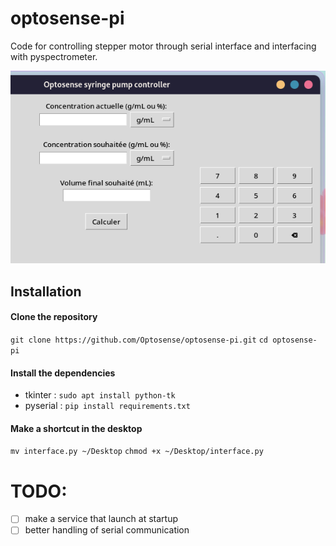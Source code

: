 # optosense-pi

Code for controlling stepper motor through serial interface and interfacing with pyspectrometer.

![screenshot](media/interface.png)

## Installation

#### Clone the repository

`git clone https://github.com/Optosense/optosense-pi.git`
`cd optosense-pi`

#### Install the dependencies

- tkinter : `sudo apt install python-tk`
- pyserial : `pip install requirements.txt`

#### Make a shortcut in the desktop

`mv interface.py ~/Desktop`
`chmod +x ~/Desktop/interface.py`

# TODO:

- [ ] make a service that launch at startup
- [ ] better handling of serial communication
